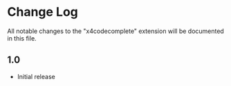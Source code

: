 # Change Log

All notable changes to the "x4codecomplete" extension will be documented in this file.

## 1.0

- Initial release
